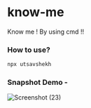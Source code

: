 # know-me

Know me ! By using cmd !!

### How to use?

```javascript
npx utsavshekh
```

### Snapshot Demo -



![Screenshot (23)](https://user-images.githubusercontent.com/62152963/123678413-e62cf500-d863-11eb-8542-7bc34f18aefe.png)
